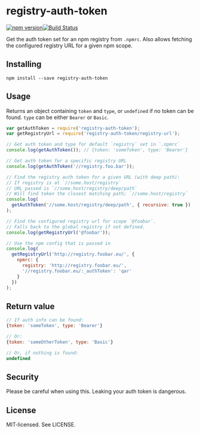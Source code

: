 # registry-auth-token

[![npm version](http://img.shields.io/npm/v/registry-auth-token.svg?style=flat-square)](http://browsenpm.org/package/registry-auth-token)[![Build Status](http://img.shields.io/travis/rexxars/registry-auth-token/master.svg?style=flat-square)](https://travis-ci.org/rexxars/registry-auth-token)

Get the auth token set for an npm registry from `.npmrc`. Also allows fetching the configured registry URL for a given npm scope.

## Installing

```
npm install --save registry-auth-token
```

## Usage

Returns an object containing `token` and `type`, or `undefined` if no token can be found. `type` can be either `Bearer` or `Basic`.

```js
var getAuthToken = require('registry-auth-token');
var getRegistryUrl = require('registry-auth-token/registry-url');

// Get auth token and type for default `registry` set in `.npmrc`
console.log(getAuthToken()); // {token: 'someToken', type: 'Bearer'}

// Get auth token for a specific registry URL
console.log(getAuthToken('//registry.foo.bar'));

// Find the registry auth token for a given URL (with deep path):
// If registry is at `//some.host/registry`
// URL passed is `//some.host/registry/deep/path`
// Will find token the closest matching path; `//some.host/registry`
console.log(
  getAuthToken('//some.host/registry/deep/path', { recursive: true })
);

// Find the configured registry url for scope `@foobar`.
// Falls back to the global registry if not defined.
console.log(getRegistryUrl('@foobar'));

// Use the npm config that is passed in
console.log(
  getRegistryUrl('http://registry.foobar.eu/', {
    npmrc: {
      registry: 'http://registry.foobar.eu/',
      '//registry.foobar.eu/:_authToken': 'qar'
    }
  })
);
```

## Return value

```js
// If auth info can be found:
{token: 'someToken', type: 'Bearer'}

// Or:
{token: 'someOtherToken', type: 'Basic'}

// Or, if nothing is found:
undefined
```

## Security

Please be careful when using this. Leaking your auth token is dangerous.

## License

MIT-licensed. See LICENSE.
